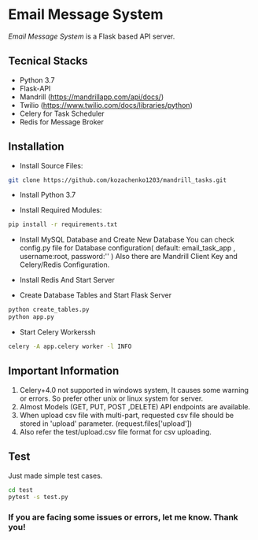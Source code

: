 # Email Message System
*Email Message System* is a Flask based API server.

## Tecnical Stacks
* Python 3.7
* Flask-API
* Mandrill (https://mandrillapp.com/api/docs/)
* Twilio (https://www.twilio.com/docs/libraries/python)
* Celery for Task Scheduler
* Redis for Message Broker

## Installation
* Install Source Files:  
```bash
git clone https://github.com/kozachenko1203/mandrill_tasks.git
```
* Install Python 3.7

* Install Required Modules:
```bash
pip install -r requirements.txt
```
* Install MySQL Database and Create New Database
    You can check config.py file for Database configuration( default: email_task_app , username:root, password:'' )
    Also there are Mandrill Client Key and Celery/Redis Configuration.

* Install Redis And Start Server
    
* Create Database Tables and Start Flask Server
```bash
python create_tables.py
python app.py
```
* Start Celery Workerssh
```bash
celery -A app.celery worker -l INFO
```

## Important Information
1. Celery+4.0 not supported in windows system, It causes some warning or errors. So prefer other unix or linux system for server.
2. Almost Models (GET, PUT, POST ,DELETE) API endpoints are available.
3. When upload csv file with multi-part, requested csv file should be stored in 'upload' parameter. (request.files['upload'])
4. Also refer the test/upload.csv file format for csv uploading.

## Test
Just made simple test cases.
```bash
cd test
pytest -s test.py
```

### If you are facing some issues or errors, let me know. Thank you!